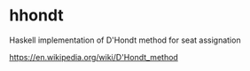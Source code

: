 # hhondt

Haskell implementation of D'Hondt method for seat assignation 

https://en.wikipedia.org/wiki/D'Hondt_method
